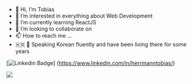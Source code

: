 - 👋 Hi, I’m Tobias
- 👀 I’m interested in everything about Web Development
- 🌱 I’m currently learning ReactJS
- 💞️ I’m looking to collaborate on 
- 📫 How to reach me ...
- 🇰🇷 :rice: Speaking Korean fluently and have been living there for some years

[![Linkedin Badge](https://img.shields.io/badge/-LinkedIn-0e76a8?style-flat-square&logo-Linkedin&logoColor-white)] (https://www.linkedin.com/in/herrmanntobias/)

![](https://komarev.com/ghpvc/?username=ToHX)

<!---
ToHX/ToHX is a ✨ special ✨ repository because its `README.md` (this file) appears on your GitHub profile.
You can click the Preview link to take a look at your changes.
--->
